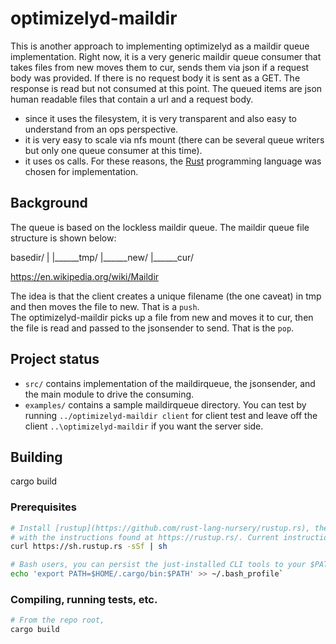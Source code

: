# optimizelyd-maildir 

This is another approach to implementing optimizelyd as a maildir queue implementation.  Right now, it is a very generic maildir queue consumer that takes files from new moves them to cur, sends them via json if a request body was provided.  If there is no request body it is sent as a GET.  The response is read but not consumed at this point. The queued items are json human readable files that contain a url and a request body.

* since it uses the filesystem, it is very transparent and also easy to understand from an ops perspective.  
* it is very easy to scale via nfs mount (there can be several queue writers but only one queue consumer at this time). 
* it uses os calls.
For these reasons, the [Rust](https://www.rust-lang.org/en-US/) programming language was chosen for implementation.

## Background
The queue is based on the lockless maildir queue.  The maildir queue file structure is shown below:

basedir/
  |
  |______tmp/
  |______new/
  |______cur/

https://en.wikipedia.org/wiki/Maildir

The idea is that the client creates a unique filename (the one caveat) in tmp and then moves the file to new. That is a `push`.  
The optimizelyd-maildir picks up a file from new and moves it to cur, then the file is read and passed to the jsonsender to send.  That is the `pop`.

## Project status

* `src/` contains implementation of the maildirqueue, the jsonsender, and the main module to drive the consuming.
* `examples/` contains a sample maildirqueue directory.  You can test by running `../optimizelyd-maildir client` for client test and leave off the client `..\optimizelyd-maildir` if you want the server side. 

## Building

cargo build

### Prerequisites

```sh
# Install [rustup](https://github.com/rust-lang-nursery/rustup.rs), the Rust toolchain manager,
# with the instructions found at https://rustup.rs/. Current instructions as of May 2017:
curl https://sh.rustup.rs -sSf | sh

# Bash users, you can persist the just-installed CLI tools to your $PATH with
echo 'export PATH=$HOME/.cargo/bin:$PATH' >> ~/.bash_profile`
```

### Compiling, running tests, etc.

```sh
# From the repo root,
cargo build

